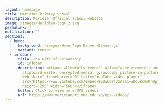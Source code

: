 ```yaml
---
layout: homepage
title: Meridian Primary School
description: Meridian Official school website
image: /images/Meridian-logo_2.svg
permalink: /
notification: ""
sections:
  - hero:
      background: /images/Home Page Banner/Banner.gif
      variant: center
  - infobar:
      title: The Gift of Friendship
      id: infobar
      description: <iframe allowfullscreen="" allow="accelerometer; autoplay;
        clipboard-write; encrypted-media; gyroscope; picture-in-picture;
        web-share" frameborder="0" title="YouTube video player"
        src="https://www.youtube.com/embed/8GDw6brr3zA?si=wKou8c9mKhWpjMee"
        height="295" width="560"></iframe>
      button: Click to view more MPS videos
      url: https://www.meridianpri.moe.edu.sg/mps-videos/
---
```


